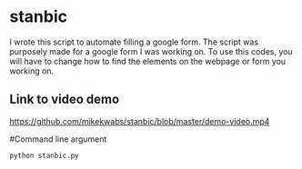 # stanbic

I wrote this script to automate filling a google form. The script was purposely made for a google form I was working on. To use this codes, you will have to change how to find the elements
on the webpage or form you working on.

## Link to video demo
https://github.com/mikekwabs/stanbic/blob/master/demo-video.mp4


#Command line argument

```bash
python stanbic.py
```
